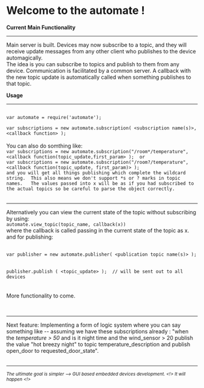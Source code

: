 <h1>Welcome to the automate !</h1>

<b>Current Main Functionality </b> <hr> 

Main server is built.  Devices may now subscribe to a topic, and they will receive update messages from any other client who publishes to the device automagically. 
<br>
The idea is you can subscribe to topics and publish to them from any device.  Communication is facilitated by a common server.  A callback with the new topic update is 
automatically called when something publishes to that topic.

<b>Usage</b>
<hr>

<code>
var automate = require('automate'); </code> <br> <code>
var subscriptions = new automate.subscription( &lt;subscription name(s)&gt;, &lt;callback function&gt; ); 
</code>

<br>
You can also do somthing like:
<code>
var subscriptions = new automate.subscription("/room*/temperature", &lt;callback function(topic_update,first_param&gt; );  or 
var subscriptions = new automate.subscription("/room?/temperature", &lt;callback function(topic_update, first_param)&gt; );  
and you will get all things publishing which complete the wildcard string.  This also means we don't support *s or ? marks in topic names.   The values passed into x will be as if you had subscribed to the actual topics so be careful to parse the object correctly.
</code>
<br>



<hr>
Alternatively you can view the current state of the topic without subscribing by using:
<code>
automate.view_topic(topic_name, callback(x)) 
</code>
where the callback is called passing in the current state of the topic as x.  
and for publishing: 
<br>
<br>
<code>
var publisher = new automate.publisher( &lt;publication topic name(s)&gt; );
</code> <br>
<code>
publisher.publish ( &lt;topic_update&gt; );  // will be sent out to all devices
</code>
<br> <br>
More functionality to come.

<br><hr>
Next feature:  Implementing a form of logic system where you can say something like -- assuming we have these subscriptions already : "when the <i>temperature > 50</i> and is it night time and the wind_sensor > 20 publish the value "hot breezy night" to topic temperature_description and publish open_door to requested_door_state".  
<br> <hr>
<small><i>The ultimate goal is simpler --> GUI based embedded devices development. <!> It will happen <!> </i></small>
